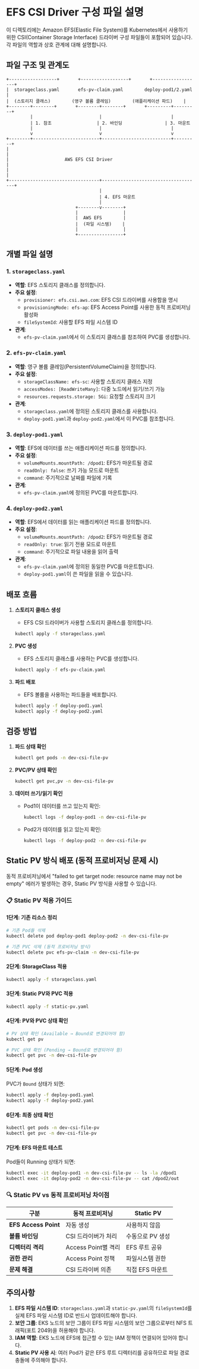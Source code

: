 # EFS CSI Driver 구성 파일 설명

이 디렉토리에는 Amazon EFS(Elastic File System)를 Kubernetes에서 사용하기 위한 CSI(Container Storage Interface) 드라이버 구성 파일들이 포함되어 있습니다. 각 파일의 역할과 상호 관계에 대해 설명합니다.

## 파일 구조 및 관계도

```
+------------------+       +------------------+       +------------------+
|  storageclass.yaml       efs-pv-claim.yaml        deploy-pod1/2.yaml  |
|  (스토리지 클래스)        (영구 볼륨 클레임)        (애플리케이션 파드)    |
+--------+--------+       +--------+--------+       +---------+---------+
         |                         |                          |
         | 1. 참조                 | 2. 바인딩                | 3. 마운트
         |                         |                          |
         v                         v                          v
+--------+-------------------------+--------------------------+---------+
|                                                                      |
|                     AWS EFS CSI Driver                                |
|                                                                      |
+----------------------------------+-------------------------------------+
                                   |
                                   | 4. EFS 마운트
                                   |
                          +--------v--------+
                          |                 |
                          |  AWS EFS        |
                          |  (파일 시스템)    |
                          |                 |
                          +-----------------+
```

## 개별 파일 설명

### 1. `storageclass.yaml`
- **역할**: EFS 스토리지 클래스를 정의합니다.
- **주요 설정**:
  - `provisioner: efs.csi.aws.com`: EFS CSI 드라이버를 사용함을 명시
  - `provisioningMode: efs-ap`: EFS Access Point를 사용한 동적 프로비저닝 활성화
  - `fileSystemId`: 사용할 EFS 파일 시스템 ID
- **관계**:
  - `efs-pv-claim.yaml`에서 이 스토리지 클래스를 참조하여 PVC를 생성합니다.

### 2. `efs-pv-claim.yaml`
- **역할**: 영구 볼륨 클레임(PersistentVolumeClaim)을 정의합니다.
- **주요 설정**:
  - `storageClassName: efs-sc`: 사용할 스토리지 클래스 지정
  - `accessModes: [ReadWriteMany]`: 다중 노드에서 읽기/쓰기 가능
  - `resources.requests.storage: 5Gi`: 요청할 스토리지 크기
- **관계**:
  - `storageclass.yaml`에 정의된 스토리지 클래스를 사용합니다.
  - `deploy-pod1.yaml`과 `deploy-pod2.yaml`에서 이 PVC를 참조합니다.

### 3. `deploy-pod1.yaml`
- **역할**: EFS에 데이터를 쓰는 애플리케이션 파드를 정의합니다.
- **주요 설정**:
  - `volumeMounts.mountPath: /dpod1`: EFS가 마운트될 경로
  - `readOnly: false`: 쓰기 가능 모드로 마운트
  - `command`: 주기적으로 날짜를 파일에 기록
- **관계**:
  - `efs-pv-claim.yaml`에 정의된 PVC를 마운트합니다.

### 4. `deploy-pod2.yaml`
- **역할**: EFS에서 데이터를 읽는 애플리케이션 파드를 정의합니다.
- **주요 설정**:
  - `volumeMounts.mountPath: /dpod2`: EFS가 마운트될 경로
  - `readOnly: true`: 읽기 전용 모드로 마운트
  - `command`: 주기적으로 파일 내용을 읽어 출력
- **관계**:
  - `efs-pv-claim.yaml`에 정의된 동일한 PVC를 마운트합니다.
  - `deploy-pod1.yaml`이 쓴 파일을 읽을 수 있습니다.

## 배포 흐름

1. **스토리지 클래스 생성**
   - EFS CSI 드라이버가 사용할 스토리지 클래스를 정의합니다.
   ```bash
   kubectl apply -f storageclass.yaml
   ```

2. **PVC 생성**
   - EFS 스토리지 클래스를 사용하는 PVC를 생성합니다.
   ```bash
   kubectl apply -f efs-pv-claim.yaml
   ```

3. **파드 배포**
   - EFS 볼륨을 사용하는 파드들을 배포합니다.
   ```bash
   kubectl apply -f deploy-pod1.yaml
   kubectl apply -f deploy-pod2.yaml
   ```

## 검증 방법

1. **파드 상태 확인**
   ```bash
   kubectl get pods -n dev-csi-file-pv
   ```

2. **PVC/PV 상태 확인**
   ```bash
   kubectl get pvc,pv -n dev-csi-file-pv
   ```

3. **데이터 쓰기/읽기 확인**
   - Pod1이 데이터를 쓰고 있는지 확인:
     ```bash
     kubectl logs -f deploy-pod1 -n dev-csi-file-pv
     ```
   - Pod2가 데이터를 읽고 있는지 확인:
     ```bash
     kubectl logs -f deploy-pod2 -n dev-csi-file-pv
     ```

## Static PV 방식 배포 (동적 프로비저닝 문제 시)

동적 프로비저닝에서 "failed to get target node: resource name may not be empty" 에러가 발생하는 경우, Static PV 방식을 사용할 수 있습니다.

### 📋 Static PV 적용 가이드

#### **1단계: 기존 리소스 정리**
```bash
# 기존 Pod들 삭제
kubectl delete pod deploy-pod1 deploy-pod2 -n dev-csi-file-pv

# 기존 PVC 삭제 (동적 프로비저닝 방식)
kubectl delete pvc efs-pv-claim -n dev-csi-file-pv
```

#### **2단계: StorageClass 적용**
```bash
kubectl apply -f storageclass.yaml
```

#### **3단계: Static PV와 PVC 적용**
```bash
kubectl apply -f static-pv.yaml
```

#### **4단계: PV와 PVC 상태 확인**
```bash
# PV 상태 확인 (Available → Bound로 변경되어야 함)
kubectl get pv

# PVC 상태 확인 (Pending → Bound로 변경되어야 함)
kubectl get pvc -n dev-csi-file-pv
```

#### **5단계: Pod 생성**
PVC가 `Bound` 상태가 되면:
```bash
kubectl apply -f deploy-pod1.yaml
kubectl apply -f deploy-pod2.yaml
```

#### **6단계: 최종 상태 확인**
```bash
kubectl get pods -n dev-csi-file-pv
kubectl get pvc -n dev-csi-file-pv
```

#### **7단계: EFS 마운트 테스트**
Pod들이 Running 상태가 되면:
```bash
kubectl exec -it deploy-pod1 -n dev-csi-file-pv -- ls -la /dpod1
kubectl exec -it deploy-pod2 -n dev-csi-file-pv -- cat /dpod2/out
```

### 🔍 Static PV vs 동적 프로비저닝 차이점

| 구분 | 동적 프로비저닝 | Static PV |
|------|----------------|----------|
| **EFS Access Point** | 자동 생성 | 사용하지 않음 |
| **볼륨 바인딩** | CSI 드라이버가 처리 | 수동으로 PV 생성 |
| **디렉터리 격리** | Access Point별 격리 | EFS 루트 공유 |
| **권한 관리** | Access Point 정책 | 파일시스템 권한 |
| **문제 해결** | CSI 드라이버 의존 | 직접 EFS 마운트 |

## 주의사항

1. **EFS 파일 시스템 ID**: `storageclass.yaml`과 `static-pv.yaml`의 `fileSystemId`를 실제 EFS 파일 시스템 ID로 반드시 업데이트해야 합니다.
2. **보안 그룹**: EKS 노드의 보안 그룹이 EFS 파일 시스템의 보안 그룹으로부터 NFS 트래픽(포트 2049)을 허용해야 합니다.
3. **IAM 역할**: EKS 노드에 EFS에 접근할 수 있는 IAM 정책이 연결되어 있어야 합니다.
4. **Static PV 사용 시**: 여러 Pod가 같은 EFS 루트 디렉터리를 공유하므로 파일 경로 충돌에 주의해야 합니다.
